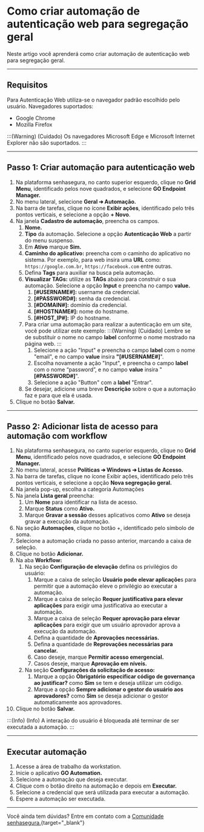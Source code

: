# Como criar automação de autenticação web para segregação geral

Neste artigo você aprenderá como criar automação de autenticação web para segregação geral.

* * *

## Requisitos
Para Autenticação Web utiliza-se o navegador padrão escolhido pelo usuário. Navegadores suportados:

* Google Chrome 
* Mozilla Firefox

:::(Warning) (Cuidado)
Os navegadores Microsoft Edge e Microsoft Internet Explorer não são suportados.
:::

* * *

## Passo 1: Criar automação para autenticação web

1. Na plataforma senhasegura, no canto superior esquerdo, clique no **Grid Menu**, identificado pelos nove quadrados, e selecione **GO Endpoint Manager.**
2. No menu lateral, selecione **Geral ➔ Automação.**
3. Na barra de tarefas, clique no ícone **Exibir ações**, identificado pelo três pontos verticais, e selecione a opção **+ Novo**.
4. Na janela **Cadastro de automação**, preencha os campos.
    1. **Nome.**
    2. **Tipo** da automação. Selecione a opção **Autenticação Web** a partir do menu suspenso.
    3. Em **Ativo** marque **Sim.**
    4. **Caminho do aplicativo:** preencha com o caminho do aplicativo no sistema. Por exemplo, para web insira uma **URL** como: `https://google.com.br`, `https://facebook.com`  entre outras. 
    5. Defina **Tags** para auxiliar na busca pela automação.
    6. **Visualizar TAGs:** utilize as **TAGs** abaixo para construir o sua automação. Selecione a opção **Input** e preencha no campo **value.**
        1. **[#USERNAME#]:** username da credencial.
        2. **[#PASSWORD#]:** senha da credencial.
        3. **[#DOMAIN#]:** domínio da credencial.
        4. **[#HOSTNAME#]:** nome do hostname.
        5. **[#HOST_IP#]:** IP do hostname.
    7. Para criar uma automação para realizar a autenticação em um site, você pode utilizar este exemplo:
        :::(Warning) (Cuidado)
        Lembre se de substituir o nome no campo **label** conforme o nome mostrado na página web.
        :::
        1. Selecione a ação "Input" e preencha o campo **label** com o nome "email", e no campo **value** insira **"[#USERNAME#]**".
        2. Escolha novamente a ação "Input", e preencha o campo **label** com o nome “password”, e no campo **value** insira "**[#PASSWORD#]**".
        3. Selecione a ação "Button" com a **label** "Entrar".
    11. Se desejar, adicione uma breve **Descrição** sobre o que a automação faz e para que ela é usada.
5. Clique no botão **Salvar.**

* * *

## Passo 2: Adicionar lista de acesso para automação com workflow

1. Na plataforma senhasegura, no canto superior esquerdo, clique no **Grid Menu**, identificado pelos nove quadrados, e selecione **GO Endpoint Manager.**
2. No menu lateral, acesse **Políticas ➔ Windows ➔ Listas de Acesso.**
3. Na barra de tarefas, clique no ícone Exibir ações, identificado pelo três pontos verticais, e selecione a opção **Nova segregação geral.**
4. Na janela pop-up, escolha a categoria Automações
5. Na janela **Lista geral** preencha:
    1. Um **Nome** para identificar na lista de acesso.
    2. Marque **Status** como **Ativo.**
    3. Marque **Gravar a sessão** desses aplicativos como **Ativo** se deseja gravar a execução da automação.
6. Na seção **Automações**, clique no botão +, identificado pelo símbolo de soma.
7. Selecione a automação criada no passo anterior, marcando a caixa de seleção.
8. Clique no botão **Adicionar.**
9. Na aba **Workflow:**
    1. Na seção **Configuração de elevação** defina os privilégios do usuário:
        1. Marque a caixa de seleção **Usuário pode elevar aplicaçõe**s para permitir que a automação eleve o privilégio ao executar a automação.
        2. Marque a caixa de seleção **Requer justificativa para elevar aplicações** para exigir uma justificativa ao executar a automação.
        3. Marque a caixa de seleção **Requer aprovação para elevar aplicações** para exigir que um usuário aprovador aprova a execução da automação.
        4. Defina a quantidade de **Aprovações necessárias.**
        5. Defina a quantidade de **Reprovações necessárias para cancelar.**
        6. Caso deseje, marque **Permitir acesso emergencial.**
        7. Casos deseje, marque **Aprovação em níveis.**
    2. Na seção **Configurações da solicitação de acesso:**
        1. Marque a opção **Obrigatório especificar código de governança ao justificar?** como **Sim** se tem e deseja utilizar um código.
        2. Marque a opção **Sempre adicionar o gestor do usuário aos aprovadores?** como **Sim** se deseja adicionar o gestor automaticamente aos aprovadores.
10. Clique no botão **Salvar.**

:::(Info) (Info)
A interação do usuário é bloqueada até terminar de ser executada a automação.
:::

* * *

## Executar automação

1. Acesse a área de trabalho da workstation.
2. Inicie o aplicativo **GO Automation.**
3. Selecione a automação que deseja executar.
4. Clique com o botão direito na automação e depois em **Executar.**
5. Selecione a credencial que será utilizada para executar a automação.
6. Espere a automação ser executada.

* * *

Você ainda tem dúvidas? Entre em contato com a [Comunidade senhasegura.](https://community.senhasegura.io/){target="_blank"}